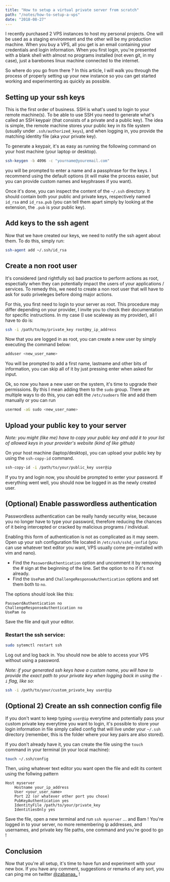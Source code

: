 ```yaml
---
title: "How to setup a virtual private server from scratch"
path: "/notes/how-to-setup-a-vps"
date: "2018-08-27"
---
```


I recently purchased 2 VPS instances to host my personal projects. One will be
used as a staging environment and the other will be my production machine. When
you buy a VPS, all you get is an email containing your credentials and login
information. When you first login, you're presented with a blank shell with
almost no programs installed (not even git, in my case), just a barebones linux
machine connected to the internet.

So where do you go from there ? In this article, I will walk you through the
process of properly setting up your new instance so you can get started working
and experimenting as quickly as possible.

## Setting up your ssh keys
This is the first order of business. SSH is what's used to login to your remote
machine(s).
To be able to use SSH you need to generate what's called an SSH keypair (that
consists of a private and a public key). The idea is simple, the remote machine
stores your public key in its file system (usually under
`.ssh/authorized_keys`), and when logging in, you provide the matching identity
file (aka your private key).

To generate a keypair, it's as easy as running the following command on your
host machine (your laptop or desktop).

```bash
ssh-keygen -b 4096 -c "yourname@youremail.com"
```
you will be prompted to enter a name and a passphrase for the keys. I recommend
using the default options (it will make the process easier, but you can provide
custom names and keyphrases if you want).

Once it's done, you can inspect the content of the `~/.ssh` directory. It
should contain both your public and private keys, respectively named `id_rsa`
and `id_rsa.pub` (you can tell them apart simply by looking at the extension,
the `.pub` is your public key).

## Add keys to the ssh agent
Now that we have created our keys, we need to notify the ssh agent about them.
To do this, simply run:

```bash
ssh-agent add ~/.ssh/id_rsa
```

## Create a non root user

It's considered (and rightfully so) bad practice to perform actions as root,
espectially when they can potentially impact the users of your applications /
services. To remedy this, we need to create a non root user that will have to
ask for sudo priveleges before doing major actions.

For this, you first need to login to your server as root. This procedure may
differ depending on your provider, I invite you to check their documentation
for specific instructions. In my case (I use scaleway as my provider),
all I have to do is:

```bash
ssh -i /path/to/my/private_key root@my_ip_address
```

Now that you are logged in as root, you can create a new user by simply
executing the command below:

```bash
adduser <new_user_name>
```
You will be prompted to add a first name, lastname and other bits of
information, you can skip all of it by just pressing enter when asked for input.

Ok, so now you have a new user on the system, it's time to upgrade their
permissions. By this I mean adding them to the `sudo` group. There are multiple
ways to do this, you can edit the `/etc/sudoers` file and add them manually or
you can run

```bash
usermod -aG sudo <new_user_name>
```
## Upload your public key to your server

_Note: you might (like me) have to copy your public key and add it to your list
of allowed keys in your provider's website (kind of like github)_

On your host machine (laptop/desktop), you can upload your public key by using
the `ssh-copy-id` command.

```bash
ssh-copy-id -i /path/to/your/public_key user@ip
```

If you try and login now, you should be prompted to enter your password. If
everything went well, you should now be logged in as the newly created user.

## (Optional) Enable passwordless authentication

Passwordless authentication can be really handy security wise, because you no
longer have to type your password, therefore reducing the chances of it being
intercepted or cracked by malicious programs / individual.

Enabling this form of authentication is not as complicated as it may seem. Open
up your ssh configuration file located in `/etc/ssh/sshd_confid` (you can use
whatever text editor you want, VPS usually come pre-installed with vim and
nano).

- Find the `PasswordAuthentication` option and uncomment it by removing the # sign
at the beginning of the line. Set the option to no if it's not already.
- Find the `UsePam` and `ChallengeResponseAuthentication` options and set them
both to `no`.

The options should look like this:

```
PasswordAuthentication no
ChallengeResponseAuthentication no
UsePam no
```

Save the file and quit your editor.

### Restart the ssh service:

```bash
sudo sytemctl restart ssh
```

Log out and log back in. You should now be able to access your VPS without using
a password.

_Note: if your generated ssh keys have a custom name, you will have to provide
the exact path to your private key when logging back in using the `-i` flag,
like so:_

```bash
ssh -i /path/to/your/custom_private_key user@ip
```

## (Optional 2) Create an ssh connection config file

If you don't want to keep typing `user@ip` everytime and potentially pass your
custom private key everytime you want to login, it's possible to store your
login information in file simply called config that will live under your
`~/.ssh` directory (remember, this is the folder where your key pairs are also
stored).

If you don't already have it, you can create the file using the `touch` command
in your terminal (in your local machine):

```bash
touch ~/.ssh/config
```

Then, using whatever text editor you want open the file and edit its content
using the follwing pattern

```config
Host myserver
    Hostname your_ip_address
    User <your_user_name>
    Port 22 (or whatever other port you chose)
    PubKeyAuthentication yes
    IdentityFile /path/to/your/private_key
    IdentitiesOnly yes
```

Save the file, open a new terminal and run `ssh myserver` ... and Bam ! You're
logged in to your server, no more remembering ip addresses, and usernames, and
private key file paths, one command and you're good to go !

## Conclusion

Now that you're all setup, it's time to have fun and experiment with your new
box. If you have any comment, suggestions or remarks of any sort, you can ping
me on twitter [@zabanaa\_](http://www.twitter.com/zabanaa_) !
